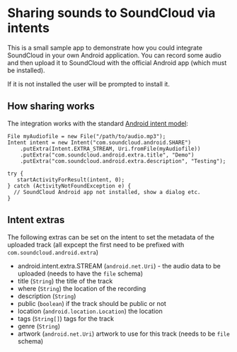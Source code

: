 # Sharing sounds to SoundCloud via intents

This is a small sample app to demonstrate how you could integrate SoundCloud in your
own Android application. You can record some audio and then upload it to
SoundCloud with the official Android app (which must be installed).

If it is not installed the user will be prompted to install it.

## How sharing works

The integration works with the standard [Android intent model][]:


    File myAudiofile = new File("/path/to/audio.mp3");
    Intent intent = new Intent("com.soundcloud.android.SHARE")
        .putExtra(Intent.EXTRA_STREAM, Uri.fromFile(myAudiofile))
        .putExtra("com.soundcloud.android.extra.title", "Demo")
        .putExtra("com.soundcloud.android.extra.description", "Testing");

    try {
       startActivityForResult(intent, 0);
    } catch (ActivityNotFoundException e) {
      // SoundCloud Android app not installed, show a dialog etc.
    }


## Intent extras

The following extras can be set on the intent to set the metadata of the
uploaded track (all expcept the first need to be prefixed with `com.soundcloud.android.extra`)

  * android.intent.extra.STREAM (`android.net.Uri`) - the audio data to be
  uploaded (needs to have the `file` schema)
  * title (`String`) the title of the track
  * where (`String`) the location of the recording
  * description (`String`)
  * public (`boolean`) if the track should be public or not
  * location (`android.location.Location`) the location
  * tags (`String[]`) tags for the track
  * genre (`String`)
  * artwork (`android.net.Uri`) artwork to use for this track (needs to be
  `file` schema)


[Android intent model]: http://developer.android.com/reference/android/content/Intent.html
